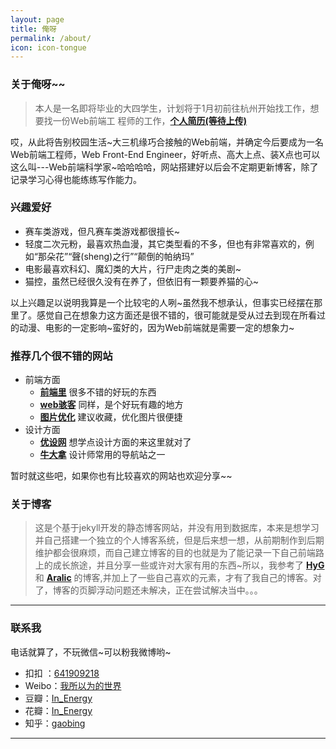 ```yaml
---
layout: page
title: 俺呀
permalink: /about/
icon: icon-tongue
---
```


### 关于俺呀~~

>  本人是一名即将毕业的大四学生，计划将于1月初前往杭州开始找工作，想要找一份Web前端工
>  程师的工作，**[个人简历(等待上传)]()**

哎，从此将告别校园生活~大三机缘巧合接触的Web前端，并确定今后要成为一名Web前端工程师，Web Front-End Engineer，好听点、高大上点、装X点也可以这么叫---Web前端科学家~哈哈哈哈，网站搭建好以后会不定期更新博客，除了记录学习心得也能练练写作能力。


### 兴趣爱好

* 赛车类游戏，但凡赛车类游戏都很擅长~
* 轻度二次元粉，最喜欢热血漫，其它类型看的不多，但也有非常喜欢的，例如“那朵花”“聲(sheng)之行”“颠倒的帕纳玛”
* 电影最喜欢科幻、魔幻类的大片，行尸走肉之类的美剧~
* 猫控，虽然已经很久没有在养了，但依旧有一颗要养猫的心~

以上兴趣足以说明我算是一个比较宅的人咧~虽然我不想承认，但事实已经摆在那里了。感觉自己在想象力这方面还是很不错的，很可能就是受从过去到现在所看过的动漫、电影的一定影响~蛮好的，因为Web前端就是需要一定的想象力~
    

### 推荐几个很不错的网站

- 前端方面
  + **[前端里](http://www.yyyweb.com/)** 很多不错的好玩的东西
  + **[web骇客](http://www.webhek.com/)** 同样，是个好玩有趣的地方
  + **[图片优化](http://optimizilla.com/zh/)** 建议收藏，优化图片很便捷
- 设计方面
  + **[优设网](http://www.uisdc.com/)** 想学点设计方面的来这里就对了
  + **[牛大拿](http://www.niudana.com/)** 设计师常用的导航站之一


暂时就这些吧，如果你也有比较喜欢的网站也欢迎分享~~


### 关于博客

> 这是个基于jekyll开发的静态博客网站，并没有用到数据库，本来是想学习并自己搭建一个独立的个人博客系统，但是后来想一想，从前期制作到后期维护都会很麻烦，而自己建立博客的目的也就是为了能记录一下自己前端路上的成长旅途，并且分享一些或许对大家有用的东西~所以，我参考了 **[HyG](http://gaohaoyang.github.io/)** 和 **[Aralic](http://aralic.github.io/)** 的博客,并加上了一些自己喜欢的元素，才有了我自己的博客。对了，博客的页脚浮动问题还未解决，正在尝试解决当中。。。


---

### 联系我

电话就算了，不玩微信~可以粉我微博哟~

* 扣扣 ：[641909218](http://momeakl.github.io)
* Weibo：[我所以为的世界](http://weibo.com/u/2766023655)
* 豆瓣：[In_Energy]( http://www.douban.com/people/In_Energy/)
* 花瓣：[In_Energy](http://huaban.com/momeakl/)
* 知乎：[gaobing](http://www.zhihu.com/people/gao-bing-89)

---